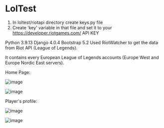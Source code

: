 # LolTest

1. In loltest/riotapi directory create keys.py file
2. Create 'key' variable in that file and set it to your https://developer.riotgames.com/ API KEY

Python 3.9.13
Django 4.0.4
Bootstrap 5.2
Used RiotWatcher to get the data from Riot API (League of Legends).


It contains every European League of Legends accounts (Europe West and Europe Nordic East servers).

Home Page:

![image](https://user-images.githubusercontent.com/84145031/195996041-787c7e87-6712-466c-8b0e-34674175d716.png)

![image](https://user-images.githubusercontent.com/84145031/195996268-8f610cca-1eee-40ae-af5b-4df57f246cf5.png)

Player's profile:

![image](https://user-images.githubusercontent.com/84145031/195996294-9db48c10-eeb3-4cce-b9d6-e352501ebbfa.png)

![image](https://user-images.githubusercontent.com/84145031/195996310-7da9afcf-74ed-4c23-890e-6f9acfb7020c.png)
